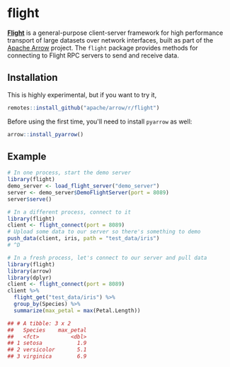 
# flight

<!-- badges: start -->
<!-- badges: end -->

[**Flight**](https://arrow.apache.org/blog/2019/10/13/introducing-arrow-flight/)
is a general-purpose client-server framework for high performance
transport of large datasets over network interfaces, built as part of the
[Apache Arrow](https://arrow.apache.org) project.
The `flight` package provides methods for connecting to Flight RPC servers
to send and receive data.

## Installation

This is highly experimental, but if you want to try it,

``` r
remotes::install_github("apache/arrow/r/flight")
```

Before using the first time, you'll need to install `pyarrow` as well:

```r
arrow::install_pyarrow()
```

## Example

``` r
# In one process, start the demo server
library(flight)
demo_server <- load_flight_server("demo_server")
server <- demo_server$DemoFlightServer(port = 8089)
server$serve()

# In a different process, connect to it
library(flight)
client <- flight_connect(port = 8089)
# Upload some data to our server so there's something to demo
push_data(client, iris, path = "test_data/iris")
# ^D

# In a fresh process, let's connect to our server and pull data
library(flight)
library(arrow)
library(dplyr)
client <- flight_connect(port = 8089)
client %>%
  flight_get("test_data/iris") %>%
  group_by(Species) %>%
  summarize(max_petal = max(Petal.Length))

## # A tibble: 3 x 2
##   Species    max_petal
##   <fct>          <dbl>
## 1 setosa           1.9
## 2 versicolor       5.1
## 3 virginica        6.9
```
